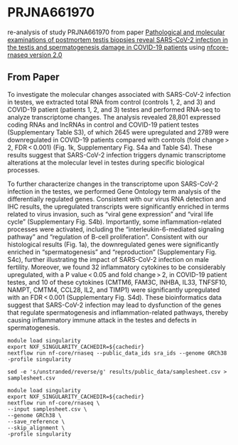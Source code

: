 # PRJNA661970
re-analysis of study  PRJNA661970 from paper [Pathological and molecular examinations of postmortem testis biopsies reveal SARS-CoV-2 infection in the testis and spermatogenesis damage in COVID-19 patients](https://www.nature.com/articles/s41423-020-00604-5#Sec2) using [nfcore-rnaseq version 2.0 ](https://nf-co.re/rnaseq/2.0/usage)


## From Paper

To investigate the molecular changes associated with SARS-CoV-2 infection in testes, we extracted total RNA from control (controls 1, 2, and 3) and COVID-19 patient (patients 1, 2, and 3) testes and performed RNA-seq to analyze transcriptome changes. The analysis revealed 28,801 expressed coding RNAs and lncRNAs in control and COVID-19 patient testes (Supplementary Table S3), of which 2645 were upregulated and 2789 were downregulated in COVID-19 patients compared with controls (fold change > 2, FDR < 0.001) (Fig. 1k, Supplementary Fig. S4a and Table S4). These results suggest that SARS-CoV-2 infection triggers dynamic transcriptome alterations at the molecular level in testes during specific biological processes.

To further characterize changes in the transcriptome upon SARS-CoV-2 infection in the testes, we performed Gene Ontology term analysis of the differentially regulated genes. Consistent with our virus RNA detection and IHC results, the upregulated transcripts were significantly enriched in terms related to virus invasion, such as “viral gene expression” and “viral life cycle” (Supplementary Fig. S4b). Importantly, some inflammation-related processes were activated, including the “interleukin-6-mediated signaling pathway” and “regulation of B-cell proliferation”. Consistent with our histological results (Fig. 1a), the downregulated genes were significantly enriched in “spermatogenesis” and “reproduction” (Supplementary Fig. S4c), further illustrating the impact of SARS-CoV-2 infection on male fertility. Moreover, we found 32 inflammatory cytokines to be considerably upregulated, with a P value < 0.05 and fold change > 2, in COVID-19 patient testes, and 10 of these cytokines (CMTM6, FAM3C, INHBA, IL33, TNFSF10, NAMPT, CMTM4, CCL28, IL2, and TIMP1) were significantly upregulated with an FDR < 0.001 (Supplementary Fig. S4d). These bioinformatics data suggest that SARS-CoV-2 infection may lead to dysfunction of the genes that regulate spermatogenesis and inflammation-related pathways, thereby causing inflammatory immune attack in the testes and defects in spermatogenesis.

```
module load singularity
export NXF_SINGULARITY_CACHEDIR=${cachedir}
nextflow run nf-core/rnaseq --public_data_ids sra_ids --genome GRCh38 -profile singularity

sed -e 's/unstranded/reverse/g' results/public_data/samplesheet.csv > samplesheet.csv

module load singularity
export NXF_SINGULARITY_CACHEDIR=${cachedir}
nextflow run nf-core/rnaseq \
--input samplesheet.csv \
--genome GRCh38 \
--save_reference \
--skip_alignment \
-profile singularity
```
